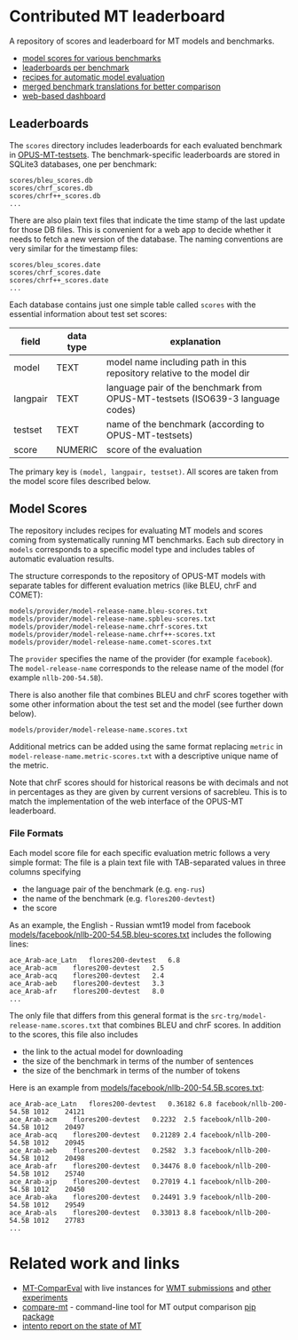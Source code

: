 
# Contributed MT leaderboard

A repository of scores and leaderboard for MT models and benchmarks.

* [model scores for various benchmarks](models)
* [leaderboards per benchmark](scores)
* [recipes for automatic model evaluation](models)
* [merged benchmark translations for better comparison](compare)
* [web-based dashboard](https://github.com/Helsinki-NLP/OPUS-MT-dashboard)


## Leaderboards

The `scores` directory includes leaderboards for each evaluated benchmark in [OPUS-MT-testsets](https://github.com/Helsinki-NLP/OPUS-MT-testsets/). The benchmark-specific leaderboards are stored in SQLite3 databases, one per benchmark:

```
scores/bleu_scores.db
scores/chrf_scores.db
scores/chrf++_scores.db
...
```

There are also plain text files that indicate the time stamp of the last update for those DB files. This is convenient for a web app to decide whether it needs to fetch a new version of the database. The naming conventions are very similar for the timestamp files:

```
scores/bleu_scores.date
scores/chrf_scores.date
scores/chrf++_scores.date
...
```

Each database contains just one simple table called `scores` with the essential information about test set scores:


| field    | data type | explanation |
|----------|-----------|-------------|
| model    | TEXT      | model name including path in this repository relative to the model dir |
| langpair | TEXT      | language pair of the benchmark from OPUS-MT-testsets (ISO639-3 language codes) |
| testset  | TEXT      | name of the benchmark (according to OPUS-MT-testsets) |
| score    | NUMERIC   | score of the evaluation |

The primary key is `(model, langpair, testset)`.
All scores are taken from the model score files described below.



## Model Scores


The repository includes recipes for evaluating MT models and scores coming from systematically running MT benchmarks. 
Each sub directory in `models` corresponds to a specific model type and includes tables of automatic evaluation results.



The structure corresponds to the repository of OPUS-MT models with separate tables for different evaluation metrics (like BLEU, chrF and COMET):

```
models/provider/model-release-name.bleu-scores.txt
models/provider/model-release-name.spbleu-scores.txt
models/provider/model-release-name.chrf-scores.txt
models/provider/model-release-name.chrf++-scores.txt
models/provider/model-release-name.comet-scores.txt
```

The `provider` specifies the name of the provider (for example `facebook`). The `model-release-name` corresponds to the release name of the model (for example `nllb-200-54.5B`).

There is also another file that combines BLEU and chrF scores together with some other information about the test set and the model (see further down below).

```
models/provider/model-release-name.scores.txt
```

Additional metrics can be added using the same format replacing `metric` in `model-release-name.metric-scores.txt` with a descriptive unique name of the metric.

Note that chrF scores should for historical reasons be with decimals and not in percentages as they are given by current versions of sacrebleu. This is to match the implementation of the web interface of the OPUS-MT leaderboard.



### File Formats

Each model score file for each specific evaluation metric follows a very simple format: The file is a plain text file with TAB-separated values in three columns specifying

* the language pair of the benchmark (e.g. `eng-rus`)
* the name of the benchmark (e.g. `flores200-devtest`)
* the score

As an example, the English - Russian wmt19 model from facebook [models/facebook/nllb-200-54.5B.bleu-scores.txt](models/facebook/nllb-200-54.5B.bleu-scores.txt) includes the following lines:

```
ace_Arab-ace_Latn	flores200-devtest	6.8
ace_Arab-acm	flores200-devtest	2.5
ace_Arab-acq	flores200-devtest	2.4
ace_Arab-aeb	flores200-devtest	3.3
ace_Arab-afr	flores200-devtest	8.0
...
```


The only file that differs from this general format is the `src-trg/model-release-name.scores.txt` that combines BLEU and chrF scores. In addition to the scores, this file also includes

* the link to the actual model for downloading
* the size of the benchmark in terms of the number of sentences
* the size of the benchmark in terms of the number of tokens

Here is an example from [models/facebook/nllb-200-54.5B.scores.txt](models/facebook/nllb-200-54.5B.scores.txt):

```
ace_Arab-ace_Latn	flores200-devtest	0.36182	6.8	facebook/nllb-200-54.5B	1012	24121
ace_Arab-acm	flores200-devtest	0.2232	2.5	facebook/nllb-200-54.5B	1012	20497
ace_Arab-acq	flores200-devtest	0.21289	2.4	facebook/nllb-200-54.5B	1012	20945
ace_Arab-aeb	flores200-devtest	0.2582	3.3	facebook/nllb-200-54.5B	1012	20498
ace_Arab-afr	flores200-devtest	0.34476	8.0	facebook/nllb-200-54.5B	1012	25740
ace_Arab-ajp	flores200-devtest	0.27019	4.1	facebook/nllb-200-54.5B	1012	20450
ace_Arab-aka	flores200-devtest	0.24491	3.9	facebook/nllb-200-54.5B	1012	29549
ace_Arab-als	flores200-devtest	0.33013	8.8	facebook/nllb-200-54.5B	1012	27783
...
```


# Related work and links

* [MT-ComparEval](https://github.com/ondrejklejch/MT-ComparEval) with live instances for [WMT submissions](http://wmt.ufal.cz/) and [other experiments](http://mt-compareval.ufal.cz/)
* [compare-mt](https://github.com/neulab/compare-mt) - command-line tool for MT output comparison [pip package](https://pypi.org/project/compare-mt/)
* [intento report on the state of MT](https://inten.to/machine-translation-report-2022/)
